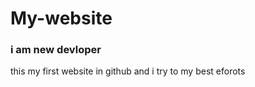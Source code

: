 ﻿# My-website
 <h3>i am new devloper</h3>
 <p>this my first website in github and i try to my  best eforots</p>
